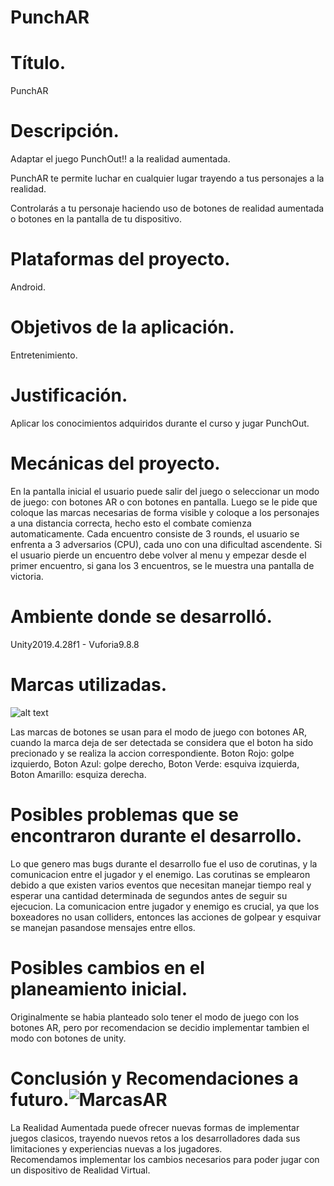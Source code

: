 # PunchAR

# Título.
PunchAR

# Descripción.
Adaptar el juego PunchOut!! a la realidad aumentada.

PunchAR te permite luchar en cualquier lugar trayendo a tus personajes a la realidad.

Controlarás a tu personaje haciendo uso de botones de realidad aumentada o botones en la pantalla de tu dispositivo.

# Plataformas del proyecto.
Android.

# Objetivos de la aplicación.
Entretenimiento.

# Justificación.
Aplicar los conocimientos adquiridos durante el curso y jugar PunchOut.

# Mecánicas del proyecto.
En la pantalla inicial el usuario puede salir del juego o seleccionar un modo de juego: con botones AR o con botones en pantalla. Luego se le pide que coloque las marcas necesarias de forma visible y coloque a los personajes a una distancia correcta, hecho esto el combate comienza automaticamente. Cada encuentro consiste de 3 rounds, el usuario se enfrenta a 3 adversarios (CPU), cada uno con una dificultad ascendente. Si el usuario pierde un encuentro debe volver al menu y empezar desde el primer encuentro, si gana los 3 encuentros, se le muestra una pantalla de victoria. 

# Ambiente donde se desarrolló.
Unity2019.4.28f1 - Vuforia9.8.8

# Marcas utilizadas.
![alt text](img/MarcasAR.jpg)

Las marcas de botones se usan para el modo de juego con botones AR, cuando la marca deja de ser detectada se considera que el boton ha sido precionado y se realiza la accion correspondiente. Boton Rojo: golpe izquierdo, Boton Azul: golpe derecho, Boton Verde: esquiva izquierda, Boton Amarillo: esquiza derecha.

# Posibles problemas que se encontraron durante el desarrollo.
Lo que genero mas bugs durante el desarrollo fue el uso de corutinas, y la comunicacion entre el jugador y el enemigo. Las corutinas se emplearon debido a que existen varios eventos que necesitan manejar tiempo real y esperar una cantidad determinada de segundos antes de seguir su ejecucion. La comunicacion entre jugador y enemigo es crucial, ya que los boxeadores no usan colliders, entonces las acciones de golpear y esquivar se manejan pasandose mensajes entre ellos.

# Posibles cambios en el planeamiento inicial.
Originalmente se habia planteado solo tener el modo de juego con los botones AR, pero por recomendacion se decidio implementar tambien el modo con botones de unity.

# Conclusión y Recomendaciones a futuro.![MarcasAR](https://user-images.githubusercontent.com/35788695/127080949-2fd6767d-8d64-42a7-8aa8-d9c4e659fd18.jpg)

La Realidad Aumentada puede ofrecer nuevas formas de implementar juegos clasicos, trayendo nuevos retos a los desarrolladores dada sus limitaciones y experiencias nuevas a los jugadores.  
Recomendamos implementar los cambios necesarios para poder jugar con un dispositivo de Realidad Virtual.
